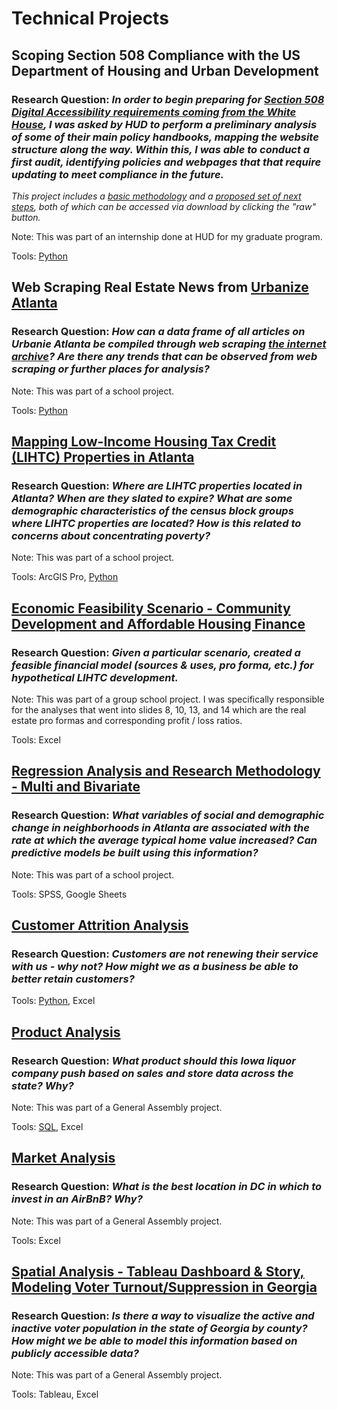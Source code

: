 # Technical Projects

## Scoping Section 508 Compliance with the US Department of Housing and Urban Development
### Research Question: _In order to begin preparing for [Section 508 Digital Accessibility requirements coming from the White House](https://www.whitehouse.gov/omb/management/ofcio/m-24-08-strengthening-digital-accessibility-and-the-management-of-section-508-of-the-rehabilitation-act/), I was asked by HUD to perform a preliminary analysis of some of their main policy handbooks, mapping the website structure along the way. Within this, I was able to conduct a first audit, identifying policies and webpages that that require updating to meet compliance in the future._
_This project includes a [basic methodology](https://github.com/dkrasner-debug/technicalprojects/blob/main/Methodological%20Overview.docx) and a [proposed set of next steps](https://github.com/dkrasner-debug/technicalprojects/blob/main/Project%20Proposal.docx), both of which can be accessed via download by clicking the "raw" button._

Note: This was part of an internship done at HUD for my graduate program.

Tools: [Python](https://github.com/dkrasner-debug/technicalprojects/blob/main/508_scrape_updated.ipynb)


## Web Scraping Real Estate News from [Urbanize Atlanta](https://atlanta.urbanize.city/)
### Research Question: _How can a data frame of all articles on Urbanie Atlanta be compiled through web scraping [the internet archive](https://web.archive.org/web/20240705180629/https://atlanta.urbanize.city/)? Are there any trends that can be observed from web scraping or further places for analysis?_

Note: This was part of a school project.

Tools: [Python](https://github.com/dkrasner-debug/technicalprojects/blob/main/Urbanize%20Atlanta%20Webscrape%20(School).ipynb)


## [Mapping Low-Income Housing Tax Credit (LIHTC) Properties in Atlanta](https://github.com/dkrasner-debug/technicalprojects/blob/main/GIS%20Final%20Project.pdf)
### Research Question: _Where are LIHTC properties located in Atlanta? When are they slated to expire? What are some demographic characteristics of the census block groups where LIHTC properties are located? How is this related to concerns about concentrating poverty?_

Note: This was part of a school project.

Tools: ArcGIS Pro, [Python](https://github.com/dkrasner-debug/technicalprojects/blob/main/Final%20Project%2C%20LIHTC%20Code.ipynb)


## [Economic Feasibility Scenario - Community Development and Affordable Housing Finance](https://github.com/dkrasner-debug/technicalprojects/blob/main/URB%208680%20Final%20Project%20Presentation.pdf)
### Research Question: _Given a particular scenario, created a feasible financial model (sources & uses, pro forma, etc.) for hypothetical LIHTC development._

Note: This was part of a group school project. I was specifically responsible for the analyses that went into slides 8, 10, 13, and 14 which are the real estate pro formas and corresponding profit / loss ratios.

Tools: Excel


## [Regression Analysis and Research Methodology - Multi and Bivariate](https://github.com/dkrasner-debug/technicalprojects/blob/7869127ff93f60e3becbdfeb7fbb17755e51249b/Typical%20Home%20Price%20%26%20Neighborhood%20Change%20in%20Atlanta.pdf)
### Research Question: _What variables of social and demographic change in neighborhoods in Atlanta are associated with the rate at which the average typical home value increased? Can predictive models be built using this information?_

Note: This was part of a school project.

Tools: SPSS, Google Sheets


## [Customer Attrition Analysis](https://github.com/dkrasner-debug/technicalprojects/files/10329717/Customer.Attrition.-.Where.to.Focus.pdf)
### Research Question: _Customers are not renewing their service with us - why not? How might we as a business be able to better retain customers?_

Tools: [Python](https://github.com/dkrasner-debug/technicalprojects/blob/9d5625b98a1e103113b08ba6e0ba5625cf31b5d1/CustomerAttrition_PreparatoryNotebook.ipynb), Excel


## [Product Analysis](https://github.com/dkrasner-debug/technicalprojects/files/10329719/Krasner_IowaLiquorStores_Presentation.SQL.Excel.pdf)
### Research Question: _What product should this Iowa liquor company push based on sales and store data across the state? Why?_

Note: This was part of a General Assembly project.

Tools: [SQL](https://bouncy-shoulder-4e3.notion.site/SQL-Project-Iowa-Liquor-Sales-GitHub-1fdc11634f1744a1810181f89d6113da), Excel


## [Market Analysis](https://github.com/dkrasner-debug/technicalprojects/files/10329720/Krasner_AirBnB_Presentation.Excel.pdf)
### Research Question: _What is the best location in DC in which to invest in an AirBnB? Why?_

Note: This was part of a General Assembly project.

Tools: Excel


## [Spatial Analysis - Tableau Dashboard & Story, Modeling Voter Turnout/Suppression in Georgia](https://prod-useast-a.online.tableau.com/#/site/dkpersonal/workbooks/819610/views)
### Research Question: _Is there a way to visualize the active and inactive voter population in the state of Georgia by county? How might we be able to model this information based on publicly accessible data?_

Note: This was part of a General Assembly project.

Tools: Tableau, Excel
